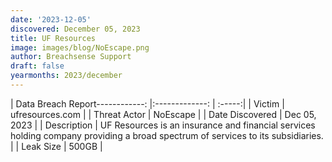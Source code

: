 ```yaml
---
date: '2023-12-05'
discovered: December 05, 2023
title: UF Resources
image: images/blog/NoEscape.png
author: Breachsense Support
draft: false
yearmonths: 2023/december
---
```


| Data Breach Report------------:     |:-------------:    | :-----:|
| Victim      | ufresources.com      | 
| Threat Actor      | NoEscape      | 
| Date Discovered      | Dec 05, 2023      | 
| Description      | UF Resources is an insurance and financial services holding company providing a broad spectrum of services to its subsidiaries.      | 
| Leak Size      | 500GB      | 

